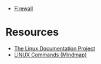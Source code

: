 * [Firewall](#Firewall.md)
# Resources
* [The Linux Documentation Project](https://tldp.org/)
* [LINUX Commands (Mindmap)](https://xmind.app/m/WwtB/#)

